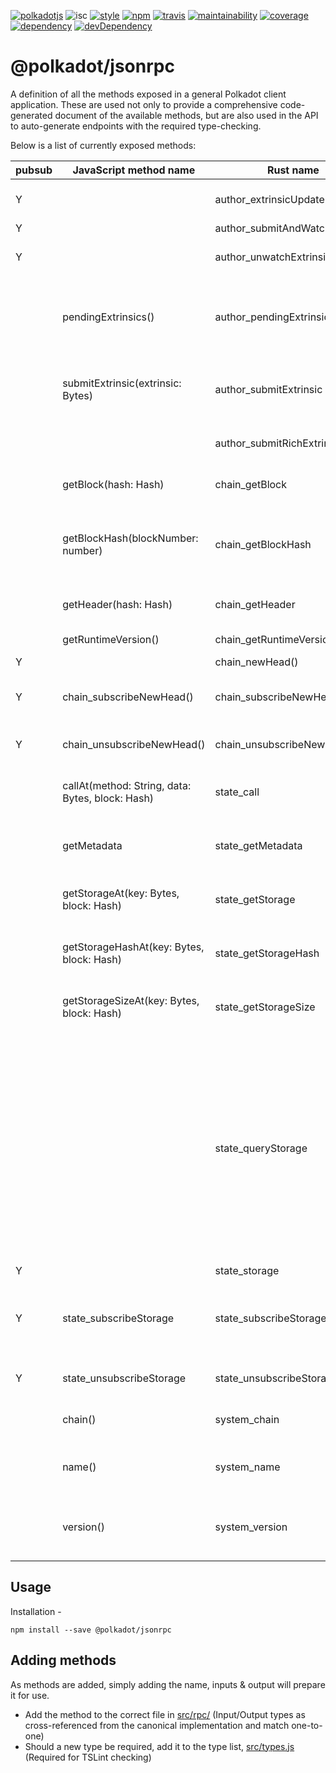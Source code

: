 [![polkadotjs](https://img.shields.io/badge/polkadot-js-orange.svg?style=flat-square)](https://polkadot.js.org)
![isc](https://img.shields.io/badge/license-ISC-lightgrey.svg?style=flat-square)
[![style](https://img.shields.io/badge/code%20style-semistandard-lightgrey.svg?style=flat-square)](https://github.com/Flet/semistandard)
[![npm](https://img.shields.io/npm/v/@polkadot/jsonrpc.svg?style=flat-square)](https://www.npmjs.com/package/@polkadot/jsonrpc)
[![travis](https://img.shields.io/travis/polkadot-js/api.svg?style=flat-square)](https://travis-ci.org/polkadot-js/api)
[![maintainability](https://img.shields.io/codeclimate/maintainability/polkadot-js/api.svg?style=flat-square)](https://codeclimate.com/github/polkadot-js/api/maintainability)
[![coverage](https://img.shields.io/coveralls/polkadot-js/api.svg?style=flat-square)](https://coveralls.io/github/polkadot-js/api?branch=master)
[![dependency](https://david-dm.org/polkadot-js/api.svg?style=flat-square&path=packages/type-jsonrpc)](https://david-dm.org/polkadot-js/api?path=packages/type-jsonrpc)
[![devDependency](https://david-dm.org/polkadot-js/api/dev-status.svg?style=flat-square&path=packages/type-jsonrpc)](https://david-dm.org/polkadot-js/api?path=packages/type-jsonrpc#info=devDependencies)

# @polkadot/jsonrpc

A definition of all the methods exposed in a general Polkadot client application. These are used not only to provide a comprehensive code-generated document of the available methods, but are also used in the API to auto-generate endpoints with the required type-checking.

Below is a list of currently exposed methods:

| pubsub | JavaScript method name | Rust name | Rust alias | Description |
|-|-|-|-|-|
| Y | | author_extrinsicUpdate | | Submit an extrinsic to watch. |
| Y | | author_submitAndWatchExtrinsic | | |
| Y | | author_unwatchExtrinsic | | Unsubscribe from extrinsic watching. |
| | pendingExtrinsics() | author_pendingExtrinsics | | Returns all pending extrinsics, potentially grouped by sender |
| | submitExtrinsic(extrinsic: Bytes) | author_submitExtrinsic | | Submit a fully formatted hex-encoded extrinsic for block inclusion |
| | | author_submitRichExtrinsic | | Submit extrinsic for inclusion in block. |
| | getBlock(hash: Hash) | chain_getBlock | | Get header and body of a relay chain block. |
| | getBlockHash(blockNumber: number) | chain_getBlockHash | | Get hash of the n-th block in the canon chain. By default returns latest block hash. |
| | getHeader(hash: Hash) | chain_getHeader | | Get header of a relay chain block. |
| | getRuntimeVersion() | chain_getRuntimeVersion | | Get the runtime version. |
| Y | | chain_newHead() | | |
| Y | chain_subscribeNewHead() | chain_subscribeNewHead | subscribe_newHead | New head subscription to retrieve the best head |
| Y | chain_unsubscribeNewHead() | chain_unsubscribeNewHead | unsubscribe_newHead | Unsubscribe from new head subscription. |
| | callAt(method: String, data: Bytes, block: Hash) | state_call | state_callAt | Call a built-in contract on the chain at a specific block. |
| | getMetadata | state_getMetadata | | Returns the runtime metadata as an opaque blob. |
| | getStorageAt(key: Bytes, block: Hash) | state_getStorage | state_getStorageAt | Returns a storage entry for a key at a specific block. |
| | getStorageHashAt(key: Bytes, block: Hash) | state_getStorageHash | state_getStorageHashAt | Returns the hash of a storage entry at a specific block. |
| | getStorageSizeAt(key: Bytes, block: Hash) | state_getStorageSize | state_getStorageSizeAt | Returns the size of a storage entry at a specific block. |
| | | state_queryStorage | | Query historical storage entries (by key) starting from a block given as the second parameter. The first returned result contains the initial state of storage for all keys. Subsequent values in the vector represent changes to the previous state (diffs). |
| Y | | state_storage | | |
| Y | state_subscribeStorage | state_subscribeStorage | | New storage subscription subscribes to storage changes for the provided keys |
| Y | state_unsubscribeStorage | state_unsubscribeStorage | | Unsubscribe from storage subscription |
| | chain() | system_chain | | Get the chain's type. Given as a string identifier. |
| | name() | system_name | | Get the node's implementation name. Plain old string. |
| | version() | system_version | | Get the node implementation's version. Should be a semver string. |

## Usage

Installation -

```
npm install --save @polkadot/jsonrpc
```

## Adding methods

As methods are added, simply adding the name, inputs & output will prepare it for use.

- Add the method to the correct file in [src/rpc/](src/rpc/) (Input/Output types as cross-referenced from the canonical implementation and match one-to-one)
- Should a new type be required, add it to the type list, [src/types.js](src/types.js) (Required for TSLint checking)
